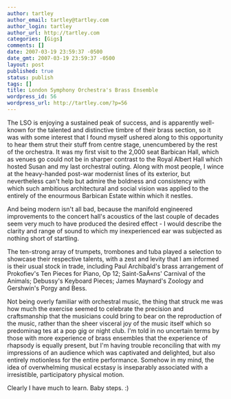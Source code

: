 ```yaml
---
author: tartley
author_email: tartley@tartley.com
author_login: tartley
author_url: http://tartley.com
categories: [Gigs]
comments: []
date: 2007-03-19 23:59:37 -0500
date_gmt: 2007-03-19 23:59:37 -0500
layout: post
published: true
status: publish
tags: []
title: London Symphony Orchestra's Brass Ensemble
wordpress_id: 56
wordpress_url: http://tartley.com/?p=56
---
```


The LSO is enjoying a sustained peak of success, and is apparently
well-known for the talented and distinctive timbre of their brass
section, so it was with some interest that I found myself ushered along
to this opportunity to hear them strut their stuff from centre stage,
unencumbered by the rest of the orchestra. It was my first visit to the
2,000 seat Barbican Hall, which as venues go could not be in sharper
contrast to the Royal Albert Hall which hosted Susan and my last
orchestral outing. Along with most people, I wince at the heavy-handed
post-war modernist lines of its exterior, but nevertheless can't help
but admire the boldness and consistency with which such ambitious
architectural and social vision was applied to the entirely of the
enourmous Barbican Estate within which it nestles.

And being modern isn't all bad, because the manifold engineered
improvements to the concert hall's acoustics of the last couple of
decades seem very much to have produced the desired effect - I would
describe the clarity and range of sound to which my inexperienced ear
was subjected as nothing short of startling.

The ten-strong array of trumpets, trombones and tuba played a selection
to showcase their respective talents, with a zest and levity that I am
informed is their usual stock in trade, including Paul Archibald's brass
arrangement of Prokofiev's Ten Pieces for Piano, Op 12; Saint-SaÃ«ns'
Carnival of the Animals; Debussy's Keyboard Pieces; James Maynard's
Zoology and Gershwin's Porgy and Bess.

Not being overly familiar with orchestral music, the thing that struck
me was how much the exercise seemed to celebrate the precision and
craftsmanship that the musicians could bring to bear on the reproduction
of the music, rather than the sheer visceral joy of the music itself
which so predominag tes at a pop gig or night club. I'm told in no
uncertain terms by those with more experience of brass ensembles that
the experience of rhapsody is equally present, but I'm having trouble
reconciling that with my impressions of an audience which was captivated
and delighted, but also entirely motionless for the entire performance.
Somehow in my mind, the idea of overwhelming musical ecstasy is
inseparably associated with a irresistible, participatory physical
motion.

Clearly I have much to learn. Baby steps. :)

